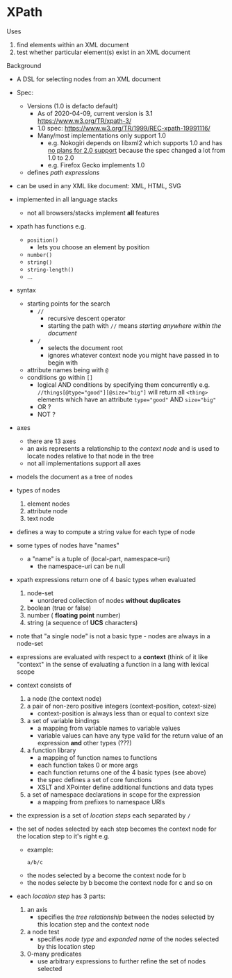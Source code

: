 # XPath

Uses

1. find elements within an XML document
1. test whether particular element(s) exist in an XML document


Background

* A DSL for selecting nodes from an XML document
* Spec:
    * Versions (1.0 is defacto default)
        * As of 2020-04-09, current version is 3.1 https://www.w3.org/TR/xpath-3/
        * 1.0 spec: https://www.w3.org/TR/1999/REC-xpath-19991116/
        * Many/most implementations only support 1.0
            * e.g. Nokogiri depends on libxml2 which supports 1.0 and has [no plans for 2.0 support](https://www.mail-archive.com/xml@gnome.org/msg04082.html) because the spec changed a lot from 1.0 to 2.0
            * e.g. Firefox Gecko implements 1.0
    * defines _path expressions_
* can be used in any XML like document: XML, HTML, SVG
* implemented in all language stacks
    * not all browsers/stacks implement **all** features
* xpath has functions e.g.
    * `position()`
        * lets you choose an element by position
    * `number()`
    * `string()`
    * `string-length()`
    * ...
* syntax
    * starting points for the search
        * `//`
            * recursive descent operator
            * starting the path with `//` means _starting anywhere within the document_
        * `/`
            * selects the document root
            * ignores whatever context node you might have passed in to begin with
    * attribute names being with `@`
    * conditions go within `[]`
        * logical AND conditions by specifying them concurrently e.g. `//things[@type="good"][@size="big"]` will return all `<thing>` elements which have an attribute `type="good"` AND `size="big"`
        * OR ?
        * NOT ?
* axes
    * there are 13 axes
    * an axis represents a relationship to the _context node_ and is used to locate nodes relative to that node in the tree
    * not all implementations support all axes

* models the document as a tree of nodes
* types of nodes
    1. element nodes
    1. attribute node
    1. text node
* defines a way to compute a string value for each type of node
* some types of nodes have "names"
    * a "name" is a tuple of (local-part, namespace-uri)
        * the namespace-uri can be null
* xpath expressions return one of 4 basic types when evaluated
    1. node-set
        * unordered collection of nodes **without duplicates**
    1. boolean (true or false)
    1. number ( **floating point** number)
    1. string (a sequence of **UCS** characters)
* note that "a single node" is not a basic type - nodes are always in a node-set
* expressions are evaluated with respect to a **context** (think of it like "context" in the sense of evaluating a function in a lang with lexical scope
* context consists of
    1. a node (the context node)
    1. a pair of non-zero positive integers (context-position, cotext-size)
        * context-position is always less than or equal to context size
    1. a set of variable bindings
        * a mapping from variable names to variable values
        * variable values can have any type valid for the return value of an expression **and** other types (???)
    1. a function library
        * a mapping of function names to functions
        * each function takes 0 or more args
        * each function returns one of the 4 basic types (see above)
        * the spec defines a set of core functions
        * XSLT and XPointer define additional functions and data types
    1. a set of namespace declarations in scope for the expression
        * a mapping from prefixes to namespace URIs

* the expression is a set of _location steps_ each separated by `/`
* the set of nodes selected by each step becomes the context node for the location step to it's right e.g.
    * example:
        ```
        a/b/c
        ```
    * the nodes selected by a become the context node for b
    * the nodes selecte by b become the context node for c and so on
* each _location step_ has 3 parts:
    1. an axis
        * specifies the _tree relationship_ between the nodes selected by this location step and the context node
    2. a node test
        * specifies _node type_ and _expanded name_ of the nodes selected by this location step
    3. 0-many predicates
        * use arbitrary expressions to further refine the set of nodes selected
